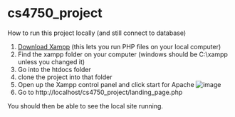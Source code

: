 # cs4750_project

How to run this project locally (and still connect to database)
1. [Download Xampp](http://www.cs.virginia.edu/~up3f/cs4640/supplement/XAMPP-setup.html) (this lets you run PHP files on your local computer)
2. Find the xampp folder on your computer (windows should be C:\xampp unless you changed it)
3. Go into the htdocs folder
4. clone the project into that folder
5. Open up the Xampp control panel and click start for Apache
![image](https://user-images.githubusercontent.com/29420368/115487072-e9818000-a225-11eb-9e05-64e86d197bb2.png)
6. Go to http://localhost/cs4750_project/landing_page.php

You should then be able to see the local site running.
